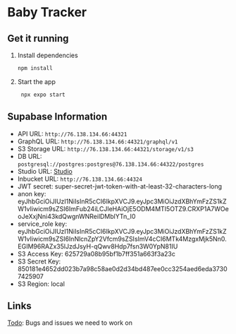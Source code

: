 # Baby Tracker

## Get it running

1. Install dependencies

   ```bash
   npm install
   ```

2. Start the app

   ```bash
    npx expo start
   ```

## Supabase Information

- API URL: `http://76.138.134.66:44321`
- GraphQL URL: `http://76.138.134.66:44321/graphql/v1`
- S3 Storage URL: `http://76.138.134.66:44321/storage/v1/s3`
- DB URL: `postgresql://postgres:postgres@76.138.134.66:44322/postgres`
- Studio URL: [Studio](https://supabase.sonnybox.com)
- Inbucket URL: `http://76.138.134.66:44324`
- JWT secret: super-secret-jwt-token-with-at-least-32-characters-long
- anon key: eyJhbGciOiJIUzI1NiIsInR5cCI6IkpXVCJ9.eyJpc3MiOiJzdXBhYmFzZS1kZW1vIiwicm9sZSI6ImFub24iLCJleHAiOjE5ODM4MTI5OTZ9.CRXP1A7WOeoJeXxjNni43kdQwgnWNReilDMblYTn_I0
- service_role key: eyJhbGciOiJIUzI1NiIsInR5cCI6IkpXVCJ9.eyJpc3MiOiJzdXBhYmFzZS1kZW1vIiwicm9sZSI6InNlcnZpY2Vfcm9sZSIsImV4cCI6MTk4MzgxMjk5Nn0.EGIM96RAZx35lJzdJsyH-qQwv8Hdp7fsn3W0YpN81IU
- S3 Access Key: 625729a08b95bf1b7ff351a663f3a23c
- S3 Secret Key: 850181e4652dd023b7a98c58ae0d2d34bd487ee0cc3254aed6eda37307425907
- S3 Region: local

## Links

[Todo](./todo.md): Bugs and issues we need to work on
